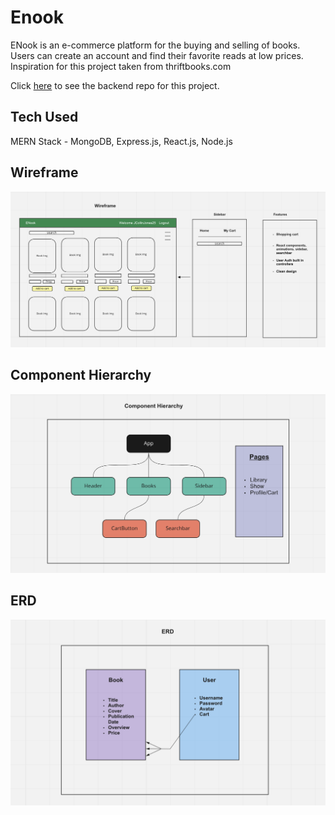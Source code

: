 # Enook
ENook is an e-commerce platform for the buying and selling of books. Users can create an account and find their favorite reads at low prices. Inspiration for this project taken from thriftbooks.com

Click [here](https://github.com/JCollinJones25/enook_backend) to see the backend repo for this project.

## Tech Used
MERN Stack - MongoDB, Express.js, React.js, Node.js

## Wireframe
![wireframe](https://github.com/JCollinJones25/enook_frontend/blob/main/public/images/wireframe.png)

## Component Hierarchy
![wireframe](https://github.com/JCollinJones25/enook_frontend/blob/main/public/images/comps.png)

## ERD
![wireframe](https://github.com/JCollinJones25/enook_frontend/blob/main/public/images/erd.png)
